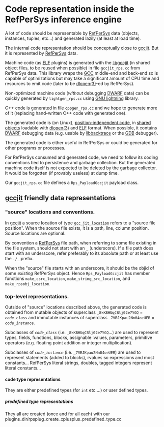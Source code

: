 # Code representation inside the RefPerSys inference engine

A lot of code should be representable by [RefPerSys](http://refpersys.org/) data (objects,
instances, tuples, etc...) and generated lazily (at least at load
time).

The internal code representation should be conceptually close to
[gccjit](https://gcc.gnu.org/onlinedocs/jit/). But it is represented
by [RefPerSys](https://github.com/RefPerSys/RefPerSys/) data.

Machine code (as
[ELF](https://en.wikipedia.org/wiki/Executable_and_Linkable_Format)
plugins) is generated with the
[libgccjit](https://gcc.gnu.org/onlinedocs/jit/) (in shared object
files, to be reused when possible) in file `gccjit_rps.cc` from
RefPerSys data. This library wraps the [GCC](https://gcc.gnu.org/)
middle-end and back-end so is capable of optimizations but may take a
significant amount of CPU time and resources to emit code (later to be
[dlopen(3)](https://man7.org/linux/man-pages/man3/dlopen.3.html)-ed by
RefPerSys).

Non-optimized machine code (*without* debugging
[DWARF](https://en.wikipedia.org/wiki/DWARF) data) can be quickly
generated by `lightgen_rps.cc` using [GNU
lightning](https://www.gnu.org/software/lightning/) library.

C++ code is generated in file `cppgen_rps.cc` and we hope to generate
more of it (replacing hand-written C++ code with generated one).


The generated code is (on Linux), [position-independent
code](https://en.wikipedia.org/wiki/Position-independent_code), in
[shared objects](https://en.wikipedia.org/wiki/Shared_library)
loadable with
[dlopen(3)](https://man7.org/linux/man-pages/man3/dlopen.3.html) and
[ELF](https://man7.org/linux/man-pages/man5/elf.5.html) format. When
possible, it contains [DWARF](https://en.wikipedia.org/wiki/DWARF)
debugging data (e.g. usable by
[libbacktrace](https://github.com/ianlancetaylor/libbacktrace) or the
[GDB](https://www.gnu.org/software/gdb/) debugger).

The generated code is either useful in RefPerSys or could be generated
for other programs or processes.

For RefPerSys consumed and generated code, we need to follow its
coding conventions tied to persistence and garbage collection. But the
generated machine code itself is not expected to be deleted by the
garbage collector. It would be forgotten (if provably useless) at dump
time.

Our `gccjit_rps.cc` file defines a `Rps_PayloadGccjit` payload class.

## [gccjit](https://gcc.gnu.org/onlinedocs/jit/) friendly data representations

### "source" locations and conventions.

In [gccjit](https://gcc.gnu.org/onlinedocs/jit/) a source location of
type
[`gcc_jit_location`](https://gcc.gnu.org/onlinedocs/jit/topics/locations.html)
refers to a "source file position". When the source file exists, it is
a path, line, column position. Source locations are optional.

By convention a [RefPerSys](https://github.com/RefPerSys/RefPerSys/)
file path, when referring to some file existing in the file system,
should not start with an `_` (underscore). If a file path does start
with an underscore, refer preferably to its absolute path or at least
use the `./_` prefix.

When the "source" file starts with an underscore, it should be the
objid of some *existing* RefPerSys object.  Hence `Rps_PayloadGccjit`
has member functions `make_csrc_location`, `make_string_src_location`,
and `make_rpsobj_location`.

### top-level representations.

Outside of "source" locations described above, the generated code is
obtained from mutable objects of superclass `_8kK8HUqCBlj02e7YGQ` =
*`code_class`* and immutable instances of superclass
`_7VRJKpau2Nn04oeUER` = *`code_instance`*.

Subclasses of *`code_class`* (i.e. `_8kK8HUqCBlj02e7YGQ`...) are used to represent types,
fields, functions, blocks, assignable lvalues, parameters, primitive
operators (e.g. floating point addition or integer multiplication).

Subclasses of *`code_instance`* (i.e. `_7VRJKpau2Nn04oeUER`) are used
to represent statements (added to blocks), rvalues so expressions and
most constants... RefPerSys literal strings, doubles, tagged integers
represent literal constants...

#### code type representations

They are either predefined types (for `int` etc....) or user defined types.

##### predefined type representations

They all are created (once and for all each) with our
plugins_dir/rpsplug_create_cplusplus_predefined_type.cc